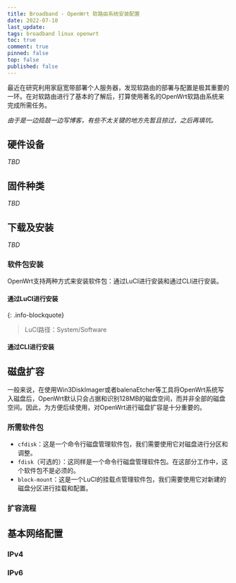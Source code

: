 ```yaml
---
title: Broadband - OpenWrt 软路由系统安装配置
date: 2022-07-10
last_update:
tags: broadband linux openwrt
toc: true
comment: true
pinned: false
top: false
published: false
---
```


最近在研究利用家庭宽带部署个人服务器，发现软路由的部署与配置是极其重要的一环。在对软路由进行了基本的了解后，打算使用著名的OpenWrt软路由系统来完成所需任务。

*由于是一边捣鼓一边写博客，有些不太关键的地方先暂且掠过，之后再填坑。*

## 硬件设备

*TBD*

## 固件种类

*TBD*



## 下载及安装

*TBD*

### 软件包安装

OpenWrt支持两种方式来安装软件包：通过LuCI进行安装和通过CLI进行安装。

#### 通过LuCI进行安装

{: .info-blockquote}
> LuCI路径：System/Software

#### 通过CLI进行安装



## 磁盘扩容

一般来说，在使用Win3DiskImager或者balenaEtcher等工具将OpenWrt系统写入磁盘后，OpenWrt默认只会占据和识别128MB的磁盘空间，而并非全部的磁盘空间。因此，为方便后续使用，对OpenWrt进行磁盘扩容是十分重要的。

### 所需软件包

- `cfdisk`：这是一个命令行磁盘管理软件包，我们需要使用它对磁盘进行分区和调整。
- `fdisk`（可选的）：这同样是一个命令行磁盘管理软件包。在这部分工作中，这个软件包不是必须的。
- `block-mount`：这是一个LuCI的挂载点管理软件包，我们需要使用它对新建的磁盘分区进行挂载和配置。

### 扩容流程



## 基本网络配置

### IPv4

### IPv6


